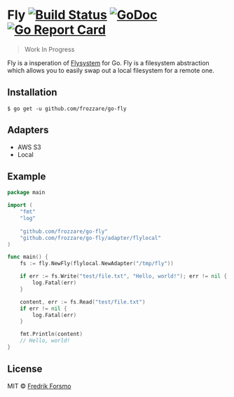 # Fly [![Build Status](https://travis-ci.org/frozzare/go-fly.svg?branch=master)](https://travis-ci.org/frozzare/go-fly) [![GoDoc](https://godoc.org/github.com/frozzare/go-fly?status.svg)](https://godoc.org/github.com/frozzare/go-fly) [![Go Report Card](https://goreportcard.com/badge/github.com/frozzare/go-fly)](https://goreportcard.com/report/github.com/frozzare/go-fly)

> Work In Progress

Fly is a insperation of [Flysystem](https://flysystem.thephpleague.com/) for Go. Fly is a filesystem abstraction which allows you to easily swap out a local filesystem for a remote one.

## Installation

```
$ go get -u github.com/frozzare/go-fly
```

## Adapters

* AWS S3
* Local

## Example

```go
package main

import (
    "fmt"
    "log"
    
    "github.com/frozzare/go-fly"
    "github.com/frozzare/go-fly/adapter/flylocal"
)

func main() {
	fs := fly.NewFly(flylocal.NewAdapter("/tmp/fly"))

	if err := fs.Write("test/file.txt", "Hello, world!"); err != nil {
		log.Fatal(err)
	}

	content, err := fs.Read("test/file.txt")
	if err != nil {
		log.Fatal(err)
	}

	fmt.Println(content)
	// Hello, world!
}
```

## License

MIT © [Fredrik Forsmo](https://github.com/frozzare)
